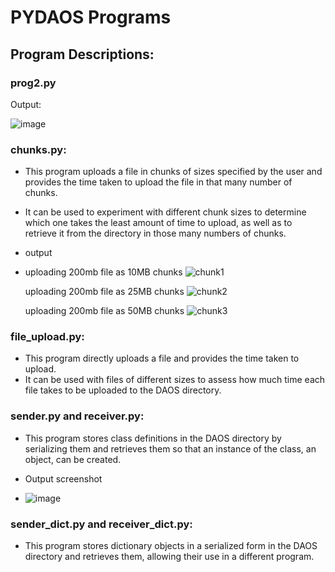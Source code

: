 # PYDAOS Programs

## Program Descriptions:

### prog2.py
Output:


![image](https://github.com/HPE-MSRIT-CSE-2024/PYDAOS-Programs/assets/164491690/13d70962-d687-47f1-9d10-828d55dbf3d3)


### chunks.py:
- This program uploads a file in chunks of sizes specified by the user and provides the time taken to upload the file in that many number of chunks. 
- It can be used to experiment with different chunk sizes to determine which one takes the least amount of time to upload, as well as to retrieve it from the directory in those many numbers of chunks.
- output
- uploading 200mb file as 10MB chunks
  ![chunk1](https://github.com/HPE-MSRIT-CSE-2024/PYDAOS-Programs/assets/164491690/2c0a638a-d365-4c29-b406-364257fcd6b8)

  uploading 200mb file as 25MB chunks
  ![chunk2](https://github.com/HPE-MSRIT-CSE-2024/PYDAOS-Programs/assets/164491690/81d7925c-3c6b-41d0-8a37-157201d670f7)

  uploading 200mb file as 50MB chunks
  ![chunk3](https://github.com/HPE-MSRIT-CSE-2024/PYDAOS-Programs/assets/164491690/8765ec27-409f-4586-8e1d-869df7a0eb3d)

  



### file_upload.py:
- This program directly uploads a file and provides the time taken to upload. 
- It can be used with files of different sizes to assess how much time each file takes to be uploaded to the DAOS directory.

### sender.py and receiver.py:
- This program stores class definitions in the DAOS directory by serializing them and retrieves them so that an instance of the class, an object, can be created.

- Output screenshot
- 
  ![image](https://github.com/HPE-MSRIT-CSE-2024/PYDAOS-Programs/assets/164491690/5e8dae4f-4be0-4648-a596-2d64b5337699)


### sender_dict.py and receiver_dict.py:
- This program stores dictionary objects in a serialized form in the DAOS directory and retrieves them, allowing their use in a different program.





